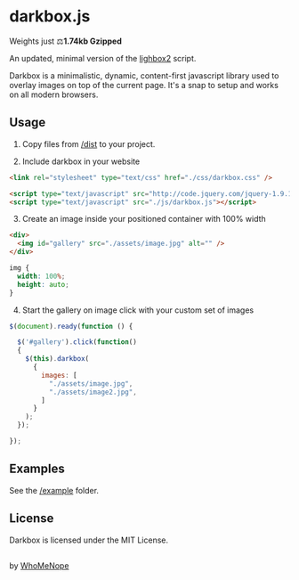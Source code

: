 # darkbox.js

Weights just ⚖**1.74kb Gzipped**

An updated, minimal version of the [lighbox2](http://lokeshdhakar.com/projects/lightbox2/) script.

Darkbox is a minimalistic, dynamic, content-first javascript library used to overlay images on top of the current page. It's a snap to setup and works on all modern browsers.

## Usage

1. Copy files from [/dist](https://github.com/WhoMeNope/darkbox.js/tree/master/dist) to your project.

2. Include darkbox in your website

```html
<link rel="stylesheet" type="text/css" href="./css/darkbox.css" />

<script type="text/javascript" src="http://code.jquery.com/jquery-1.9.1.js"></script>
<script type="text/javascript" src="./js/darkbox.js"></script>
```

3. Create an image inside your positioned container with 100% width

```html
<div>
  <img id="gallery" src="./assets/image.jpg" alt="" />
</div>
```

```css
img {
  width: 100%;
  height: auto;
}
```

4. Start the gallery on image click with your custom set of images

```javascript
$(document).ready(function () {

  $('#gallery').click(function() 
  {
    $(this).darkbox(
      {
        images: [
          "./assets/image.jpg",
          "./assets/image2.jpg",
        ]
      }
    );
  });

});
```

## Examples 

See the [/example](https://github.com/WhoMeNope/darkbox.js/tree/master/example) folder.

## License

Darkbox is licensed under the MIT License.

##

by [WhoMeNope](https://github.com/WhoMeNope)
